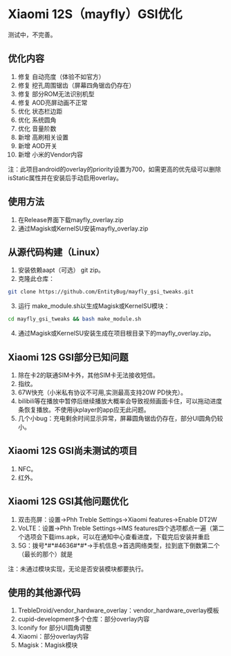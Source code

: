 # Xiaomi 12S（mayfly）GSI优化

测试中，不完善。

## 优化内容
1. 修复 自动亮度（体验不如官方）
2. 修复 挖孔周围锯齿（屏幕四角锯齿仍存在）
3. 修复 部分ROM无法识别机型
4. 修复 AOD亮屏动画不正常
5. 优化 状态栏边距
6. 优化 系统圆角
7. 优化 音量阶数
8. 新增 高刷相关设置
9. 新增 AOD开关
10. 新增 小米的Vendor内容

注：此项目android的overlay的priority设置为700，如需更高的优先级可以删除isStatic属性并在安装后手动启用overlay。

## 使用方法
1. 在Release界面下载mayfly_overlay.zip
2. 通过Magisk或KernelSU安装mayfly_overlay.zip

## 从源代码构建（Linux）
1. 安装依赖aapt（可选） git zip。
2. 克隆此仓库：  
```bash
git clone https://github.com/EntityBug/mayfly_gsi_tweaks.git
```
3. 运行 make_module.sh以生成Magisk或KernelSU模块：  
```bash
cd mayfly_gsi_tweaks && bash make_module.sh
```  
4. 通过Magisk或KernelSU安装生成在项目根目录下的mayfly_overlay.zip。

## Xiaomi 12S GSI部分已知问题
1. 除在卡2的联通SIM卡外，其他SIM卡无法接收短信。
2. 指纹。
3. 67W快充（小米私有协议不可用,实测最高支持20W PD快充）。
4. bilibili等在播放中暂停后继续播放大概率会导致视频画面卡住，可以拖动进度条恢复播放。不使用ijkplayer的app应无此问题。
5. 几个小bug：充电剩余时间显示异常，屏幕圆角锯齿仍存在，部分UI圆角仍较小。

## Xiaomi 12S GSI尚未测试的项目
1. NFC。
2. 红外。

## Xiaomi 12S GSI其他问题优化
1. 双击亮屏：设置->Phh Treble Settings->Xiaomi features->Enable DT2W
2. VoLTE：设置->Phh Treble Settings->IMS features四个选项都点一遍（第二个选项会下载ims.apk，可以在通知中心查看进度，下载完后安装并重启
3. 5G：拨号\*#\*#4636#\*#\*->手机信息->首选网络类型，拉到底下倒数第二个（最长的那个）就是

注：未通过模块实现，无论是否安装模块都要执行。

## 使用的其他源代码
1. TrebleDroid/vendor_hardware_overlay：vendor_hardware_overlay模板
2. cupid-development多个仓库：部分overlay内容
3. Iconify for 部分UI圆角调整
4. Xiaomi：部分overlay内容
5. Magisk：Magisk模块

